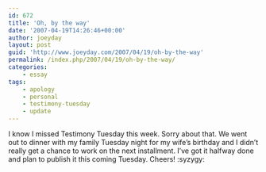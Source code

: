 ```yaml
---
id: 672
title: 'Oh, by the way'
date: '2007-04-19T14:26:46+00:00'
author: joeyday
layout: post
guid: 'http://www.joeyday.com/2007/04/19/oh-by-the-way'
permalink: /index.php/2007/04/19/oh-by-the-way/
categories:
    - essay
tags:
    - apology
    - personal
    - testimony-tuesday
    - update
---
```


I know I missed Testimony Tuesday this week. Sorry about that. We went out to dinner with my family Tuesday night for my wife’s birthday and I didn’t really get a chance to work on the next installment. I’ve got it halfway done and plan to publish it this coming Tuesday. Cheers! :syzygy: